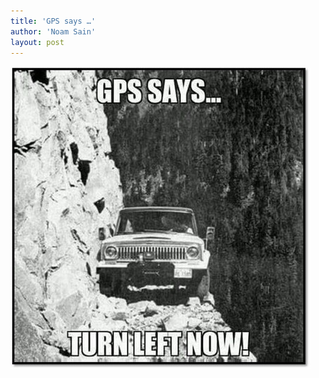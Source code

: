```yaml
---
title: 'GPS says …'
author: 'Noam Sain'
layout: post
---
```


![](/assets/2021/2021-12-turn-left.jpg)
